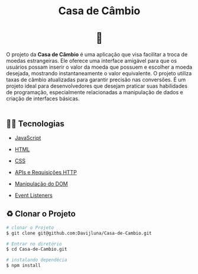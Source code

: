 <h1 font-size="10px", align="center">
  Casa de Câmbio
</h1>

<h1 align="center"> 🏦</h1>

 O projeto da **Casa de Câmbio** é uma aplicação que visa facilitar a troca de moedas estrangeiras. Ele oferece uma interface amigável para que os usuários possam inserir o valor da moeda que possuem e escolher a moeda desejada, mostrando instantaneamente o valor equivalente. O projeto utiliza taxas de câmbio atualizadas para garantir precisão nas conversões. É um projeto ideal para desenvolvedores que desejam praticar suas habilidades de programação, especialmente relacionadas a manipulação de dados e criação de interfaces básicas.
<br>
<br>

## 🧑‍💻 Tecnologias
- [JavaScript](https://developer.mozilla.org/en-US/docs/Web/JavaScript)
- [HTML](https://developer.mozilla.org/en-US/docs/Web/HTML)
- [CSS](https://developer.mozilla.org/en-US/docs/Web/CSS)
- [APIs e Requisições HTTP](https://www.currencyconverterapi.com/docs)

- [Manipulação do DOM](https://developer.mozilla.org/en-US/docs/Web/API/Document_Object_Model)
- [Event Listeners](https://developer.mozilla.org/en-US/docs/Web/Events)

## ♻️ Clonar o Projeto

```bash 
# clonar o Projeto
$ git clone git@github.com:Davijluna/Casa-de-Cambio.git
```
```bash 
# Entrar no diretório
$ cd Casa-de-Cambio.git
```
```bash 
# instalando dependêcia
$ npm install
```


